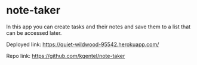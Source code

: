 # note-taker

In this app you can create tasks and their notes and save them to a list that can be accessed later.


Deployed link: 
https://quiet-wildwood-95542.herokuapp.com/

Repo link: https://github.com/kgentel/note-taker
